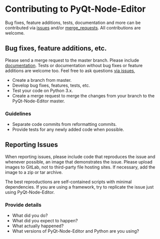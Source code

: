 # Contributing to PyQt-Node-Editor

Bug fixes, feature additions, tests, documentation and more can be contributed 
via [issues](https://gitlab.com/pavel.krupala/pyqt-node-editor/issues) and/or [merge_requests](https://gitlab.com/pavel.krupala/pyqt-node-editor/merge_requests). All contributions are welcome.

## Bug fixes, feature additions, etc.

Please send a merge request to the master branch. Please include [documentation](https://pyqt-node-editor.readthedocs.io/en/latest/). Tests or documentation without bug fixes or feature additions are welcome too. Feel free to ask questions [via issues](https://gitlab.com/pavel.krupala/pyqt-node-editor/issues/new), 

- Create a branch from master.
- Develop bug fixes, features, tests, etc.
- Test your code on Python 3.x. 
- Create a merge request to merge the changes from your branch to the PyQt-Node-Editor master.

### Guidelines

- Separate code commits from reformatting commits.
- Provide tests for any newly added code when possible.

## Reporting Issues

When reporting issues, please include code that reproduces the issue and whenever possible, an image that demonstrates the issue. Please upload images to GitLab, not to third-party file hosting sites. If necessary, add the image to a zip or tar archive.

The best reproductions are self-contained scripts with minimal dependencies. If you are using a framework, try to replicate the issue just using PyQt-Node-Editor.

### Provide details

- What did you do?
- What did you expect to happen?
- What actually happened?
- What versions of PyQt-Node-Editor and Python are you using?
